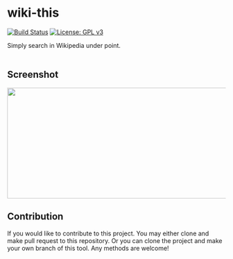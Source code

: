 # wiki-this #

[![Build Status](https://travis-ci.com/jcs090218/wiki-this.svg?branch=master)](https://travis-ci.com/jcs090218/wiki-this)
[![License: GPL v3](https://img.shields.io/badge/License-GPL%20v3-blue.svg)](https://www.gnu.org/licenses/gpl-3.0)

Simply search in Wikipedia under point. <br/><br/>


## Screenshot ##
<img src="./screenshot/wiki-this-demo.gif" width="600" height="255"/>


## Contribution ##
If you would like to contribute to this project. You may either
clone and make pull request to this repository. Or you can
clone the project and make your own branch of this tool. Any
methods are welcome!
